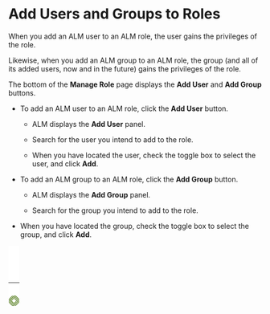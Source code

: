 ﻿[title]: # (Add Users and Groups to Roles)
[tags]: # (Account Lifecycle Manager,ALM,)
[priority]: # (5180)

# Add Users and Groups to Roles

When you add an ALM user to an ALM role, the user gains the privileges of the role.

Likewise, when you add an ALM group to an ALM role, the group (and all of its added users, now and in the future) gains the privileges of the role.

The bottom of the **Manage Role** page displays the **Add User** and **Add Group** buttons.

* To add an ALM user to an ALM role, click the **Add User** button.

   * ALM displays the **Add User** panel.

   * Search for the user you intend to add to the role.

   * When you have located the user, check the toggle box to select the user, and click **Add**.

* To add an ALM group to an ALM role, click the **Add Group** button.

   * ALM displays the **Add Group** panel.

   * Search for the group you intend to add to the role.

* When you have located the group, check the toggle box to select the group, and click **Add**.

![Article End](../../alm-bug.png)

  

  

